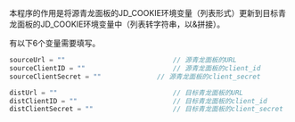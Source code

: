 本程序的作用是将源青龙面板的JD_COOKIE环境变量（列表形式）更新到目标青龙面板的JD_COOKIE环境变量中（列表转字符串，以&拼接）。

有以下6个变量需要填写。

```js
sourceUrl = ""                           // 源青龙面板的URL
sourceClientID = ""                      // 源青龙面板的client_id
sourceClientSecret = ""				 // 源青龙面板的client_secret

distUrl = ""                             // 目标青龙面板的URL
distClientID = ""                        // 目标青龙面板的client_id
distClientSecret = ""                    // 目标青龙面板的client_secret
```
